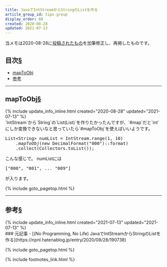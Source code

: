 ```yaml
---
title: JavaでIntStreamからStringのListを作る
article_group_id: tips-group
display_order: 60
created: 2020-08-28
updated: 2021-07-13
---
```

当メモは2020-08-28に[投稿されたもの](https://npnl.hatenablog.jp/entry/2020/08/28/190738)を加筆修正し、再掲したものです。

## <a name="index">目次</a><a class="heading-anchor-permalink" href="#目次">§</a>

<ul id="index_ul">
<li><a href="#mapToObj">mapToObj</a></li>
<li><a href="#参考">参考</a></li>
</ul>

* * *
## <a name="mapToObj">mapToObj</a><a class="heading-anchor-permalink" href="#mapToObj">§</a>
<div class="chapter-updated">{% include update_info_inline.html created="2020-08-28" updated="2021-07-13" %}</div>
`IntStream`から`String`の`List(List)`を作りたかったんですが、`#map`だと`int`にしか変換できないなと思っていたら`#mapToObj`を使えばいいようです。

<div class="code-box no-title">
<pre>
List&lt;String&gt; numList = IntStream.range(1, 10)
    <em>.mapToObj</em>(new DecimalFormat("000")::format)
    .collect(Collectors.toList());
</pre>
</div>

こんな感じで。 numListには
<div class="code-box-output no-title">
<pre>
["000", "001", ... "009"]
</pre>
</div>
が入ります。

{% include goto_pagetop.html %}

* * *
## <a name="参考">参考</a><a class="heading-anchor-permalink" href="#参考">§</a>
<div class="chapter-updated">{% include update_info_inline.html created="2021-07-13" updated="2021-07-13" %}</div>
### 元記事
- [(No Programming, No Life) JavaでIntStreamからStringのListを作る](https://npnl.hatenablog.jp/entry/2020/08/28/190738)

{% include goto_pagetop.html %}

{% include footnotes_link.html %}

